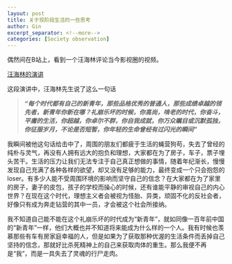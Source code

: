 ```yaml
---
layout: post
title: 关于现阶段生活的一些思考
author: Gin
excerpt_separator: <!--more-->
categories: [Society observation]
---
```



偶然间在B站上，看到一个汪海林评论当今影视圈的视频。

[汪海林的演讲](https://www.bilibili.com/video/av56283722/?spm_id_from=333.334.b_63686965665f7265636f6d6d656e64.17)


这段演讲中，汪海林先生说了这么一句话 

<!--more-->
>***“每个时代都有自己的新青年，那些品格优秀的普通人，那些成绩卓越的领先者，新青年你新在哪？礼崩乐坏的时候，你高尚，啃老的时代，你奋斗，平庸的生活，你超越，你卓尔不群，你自我成就，你万众瞩目或沉默孤独，你征服岁月，不论是否短暂，你年轻的生命曾经有过闪光的瞬间”***


我瞬间被他这句话给击中了，周围的朋友们都疲于生活的蝇营狗苟，失去了曾经的纯朴与灵气，再没有人拥有远大的抱负和理想，大家都在为了房子，车子，票子埋头苦干。生活的压力让我们无法专注于自己真正想做的事情，随着年纪渐长，慢慢发现自己充满了各种各样的欲望，却又没有足够的能力，最终变成一个只会抱怨的loser。有多少人能不受周围环境的影响而坚守自己的信念？在大家都在为了家里的房子，妻子的皮包，孩子的学校而操心的时候，还有谁能平静的审视自己的内心世界？在现在这个时代，理想主义者会被视为怪胎、异类，顽固不化的反社会者，好像只有成为奔走钻营的其中一员，才会被这个社会所接纳。

我不知道自己能不能在这个礼崩乐坏的时代成为“新青年”，就如同像一百年前中国的“新青年”一样，他们大概也并不知道将来能成为什么样的一个人。我有时候也羡慕那些有车有房家庭幸福的人，但是如果为了获取那种优渥的生活条件而丢掉自己坚持的信念，那就好比杀死精神上的自己来获取肉体的重生。那么我便不再是“我”，而是一具失去了灵魂的行尸走肉。

